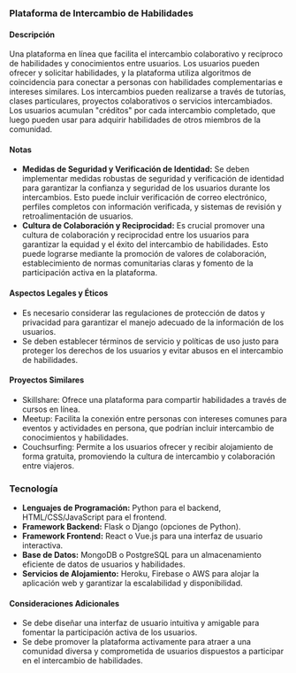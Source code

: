 ### Plataforma de Intercambio de Habilidades

#### Descripción
Una plataforma en línea que facilita el intercambio colaborativo y recíproco de habilidades y conocimientos entre usuarios. Los usuarios pueden ofrecer y solicitar habilidades, y la plataforma utiliza algoritmos de coincidencia para conectar a personas con habilidades complementarias e intereses similares. Los intercambios pueden realizarse a través de tutorías, clases particulares, proyectos colaborativos o servicios intercambiados. Los usuarios acumulan "créditos" por cada intercambio completado, que luego pueden usar para adquirir habilidades de otros miembros de la comunidad.

#### Notas

- **Medidas de Seguridad y Verificación de Identidad:** Se deben implementar medidas robustas de seguridad y verificación de identidad para garantizar la confianza y seguridad de los usuarios durante los intercambios. Esto puede incluir verificación de correo electrónico, perfiles completos con información verificada, y sistemas de revisión y retroalimentación de usuarios.
- **Cultura de Colaboración y Reciprocidad:** Es crucial promover una cultura de colaboración y reciprocidad entre los usuarios para garantizar la equidad y el éxito del intercambio de habilidades. Esto puede lograrse mediante la promoción de valores de colaboración, establecimiento de normas comunitarias claras y fomento de la participación activa en la plataforma.

#### Aspectos Legales y Éticos

- Es necesario considerar las regulaciones de protección de datos y privacidad para garantizar el manejo adecuado de la información de los usuarios.
- Se deben establecer términos de servicio y políticas de uso justo para proteger los derechos de los usuarios y evitar abusos en el intercambio de habilidades.

#### Proyectos Similares

- Skillshare: Ofrece una plataforma para compartir habilidades a través de cursos en línea.
- Meetup: Facilita la conexión entre personas con intereses comunes para eventos y actividades en persona, que podrían incluir intercambio de conocimientos y habilidades.
- Couchsurfing: Permite a los usuarios ofrecer y recibir alojamiento de forma gratuita, promoviendo la cultura de intercambio y colaboración entre viajeros.

### Tecnología

- **Lenguajes de Programación:** Python para el backend, HTML/CSS/JavaScript para el frontend.
- **Framework Backend:** Flask o Django (opciones de Python).
- **Framework Frontend:** React o Vue.js para una interfaz de usuario interactiva.
- **Base de Datos:** MongoDB o PostgreSQL para un almacenamiento eficiente de datos de usuarios y habilidades.
- **Servicios de Alojamiento:** Heroku, Firebase o AWS para alojar la aplicación web y garantizar la escalabilidad y disponibilidad.

#### Consideraciones Adicionales

- Se debe diseñar una interfaz de usuario intuitiva y amigable para fomentar la participación activa de los usuarios.
- Se debe promover la plataforma activamente para atraer a una comunidad diversa y comprometida de usuarios dispuestos a participar en el intercambio de habilidades.
